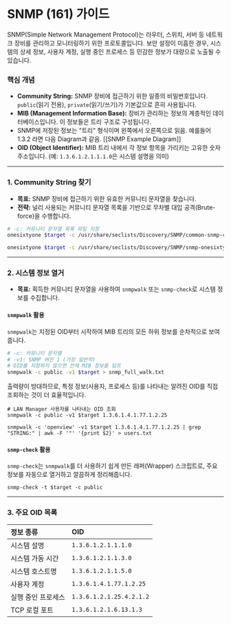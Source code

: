 
# SNMP (161) 가이드

SNMP(Simple Network Management Protocol)는 라우터, 스위치, 서버 등 네트워크 장비를 관리하고 모니터링하기 위한 프로토콜입니다. 보안 설정이 미흡한 경우, 시스템의 상세 정보, 사용자 계정, 실행 중인 프로세스 등 민감한 정보가 대량으로 노출될 수 있습니다.

### **핵심 개념**
- **Community String:** SNMP 장비에 접근하기 위한 일종의 비밀번호입니다. `public`(읽기 전용), `private`(읽기/쓰기)가 기본값으로 흔히 사용됩니다.
- **MIB (Management Information Base):** 장비가 관리하는 정보의 계층적인 데이터베이스입니다. 이 정보들은 트리 구조로 구성됩니다.
- SNMP에 저장된 정보는 "트리" 형식이며 왼쪽에서 오른쪽으로 읽음. 예를들어 1.3.2 라면 다음 Diagram과 같음.  [[SNMP Example Diagram]]
- **OID (Object Identifier):** MIB 트리 내에서 각 정보 항목을 가리키는 고유한 숫자 주소입니다. (예: `1.3.6.1.2.1.1.1.0`은 시스템 설명을 의미)

---

### **1. Community String 찾기**

- **목표:** SNMP 장비에 접근하기 위한 유효한 커뮤니티 문자열을 찾습니다.
- **전략:** 널리 사용되는 커뮤니티 문자열 목록을 기반으로 무차별 대입 공격(Brute-force)을 수행합니다.

```bash title="onesixtyone - Community String 추측"
# -c: 커뮤니티 문자열 목록 파일 지정
onesixtyone $target -c /usr/share/seclists/Discovery/SNMP/common-snmp-community-strings.txt

onesixtyone $target -c /usr/share/seclists/Discovery/SNMP/snmp-onesixtyone.txt
```

---

### **2. 시스템 정보 열거**

- **목표:** 획득한 커뮤니티 문자열을 사용하여 `snmpwalk` 또는 `snmp-check`로 시스템 정보를 수집합니다.

#### **`snmpwalk` 활용**
`snmpwalk`는 지정된 OID부터 시작하여 MIB 트리의 모든 하위 정보를 순차적으로 보여줍니다.

```bash title="snmpwalk - 전체 정보 수집"
# -c: 커뮤니티 문자열
# -v1: SNMP 버전 1 (가장 일반적)
# OID를 지정하지 않으면 전체 MIB 정보를 덤프
snmpwalk -c public -v1 $target > snmp_full_walk.txt
```

출력량이 방대하므로, 특정 정보(사용자, 프로세스 등)를 나타내는 알려진 OID를 직접 조회하는 것이 더 효율적입니다.

```bash(title="snmpwalk - 특정 정보 추출 (예: 사용자 계정)")
# LAN Manager 사용자를 나타내는 OID 조회
snmpwalk -c public -v1 $target 1.3.6.1.4.1.77.1.2.25

snmpwalk -c 'openview' -v1 $target 1.3.6.1.4.1.77.1.2.25 | grep "STRING:" | awk -F '"' '{print $2}' > users.txt
```

#### **`snmp-check` 활용**
`snmp-check`는 `snmpwalk`를 더 사용하기 쉽게 만든 래퍼(Wrapper) 스크립트로, 주요 정보를 자동으로 열거하고 깔끔하게 정리해줍니다.

```bash(title="snmp-check - 자동화된 정보 열거")
snmp-check -t $target -c public
```

---

### **3. 주요 OID 목록**

| 정보 종류 | OID |
| :--- | :--- |
| 시스템 설명 | `1.3.6.1.2.1.1.1.0` |
| 시스템 가동 시간 | `1.3.6.1.2.1.1.3.0` |
| 시스템 호스트명 | `1.3.6.1.2.1.1.5.0` |
| 사용자 계정 | `1.3.6.1.4.1.77.1.2.25` |
| 실행 중인 프로세스 | `1.3.6.1.2.1.25.4.2.1.2` |
| TCP 로컬 포트 | `1.3.6.1.2.1.6.13.1.3` |


